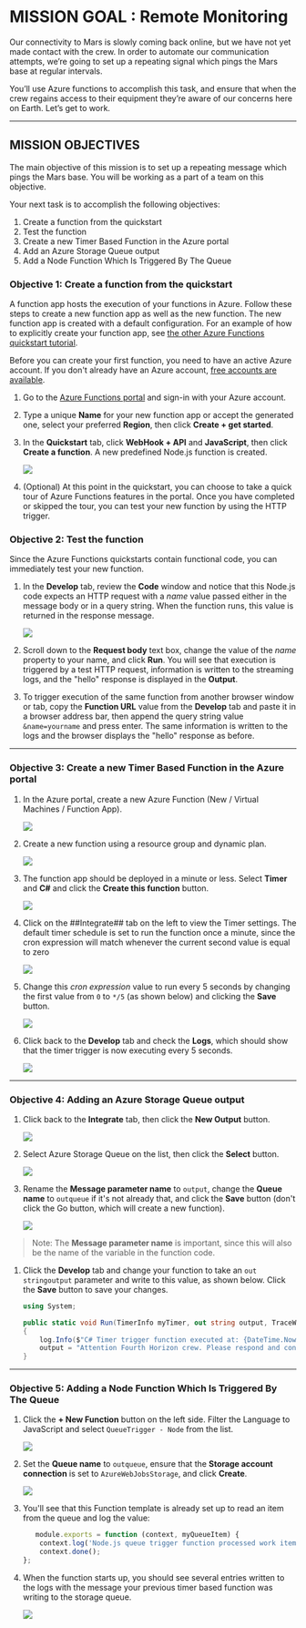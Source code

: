 # MISSION GOAL : Remote Monitoring

Our connectivity to Mars is slowly coming back online, but we have not yet made contact with the crew. In order to automate our communication attempts, we’re going to set up a repeating signal which pings the Mars base at regular intervals.

You’ll use Azure functions to accomplish this task, and ensure that when the crew regains access to their equipment they’re aware of our concerns here on Earth. Let’s get to work. 

____

## MISSION OBJECTIVES

The main objective of this mission is to set up a repeating message which pings the Mars base. You will be working as a part of a team on this objective.

Your next task is to accomplish the following objectives:

1.	Create a function from the quickstart
2.	Test the function
3.	Create a new Timer Based Function in the Azure portal
4.	Add an Azure Storage Queue output
5.	Add a Node Function Which Is Triggered By The Queue


### Objective 1: Create a function from the quickstart

A function app hosts the execution of your functions in Azure. Follow these steps to create a new function app as well as the new function. The new function app is created with a default configuration. For an example of how to explicitly create your function app, see [the other Azure Functions quickstart tutorial](https://docs.microsoft.com/en-us/azure/azure-functions/functions-create-first-azure-function-azure-portal).

Before you can create your first function, you need to have an active Azure account. If you don't already have an Azure account, [free accounts are available](https://azure.microsoft.com/free/).

1. Go to the [Azure Functions portal](https://functions.azure.com/signin) and sign-in with your Azure account.

2. Type a unique **Name** for your new function app or accept the generated one, select your preferred **Region**, then click **Create + get started**. 

3. In the **Quickstart** tab, click **WebHook + API** and **JavaScript**, then click **Create a function**. A new predefined Node.js function is created. 

	![](images/function-app-quickstart-node-webhook.png)

4. (Optional) At this point in the quickstart, you can choose to take a quick tour of Azure Functions features in the portal.	Once you have completed or skipped the tour, you can test your new function by using the HTTP trigger.

### Objective 2: Test the function

Since the Azure Functions quickstarts contain functional code, you can immediately test your new function.

1. In the **Develop** tab, review the **Code** window and notice that this Node.js code expects an HTTP request with a *name* value passed either in the message body or in a query string. When the function runs, this value is returned in the response message.

	![](images/ob2-testfunc-step1.PNG)

2. Scroll down to the **Request body** text box, change the value of the *name* property to your name, and click **Run**. You will see that execution is triggered by a test HTTP request, information is written to the streaming logs, and the "hello" response is displayed in the **Output**. 

3. To trigger execution of the same function from another browser window or tab, copy the **Function URL** value from the **Develop** tab and paste it in a browser address bar, then append the query string value `&name=yourname` and press enter. The same information is written to the logs and the browser displays the "hello" response as before.

---

### Objective 3: Create a new Timer Based Function in the Azure portal
1. In the Azure portal, create a new Azure Function (New / Virtual Machines / Function App).

	![](images/function-app-create-in-portal.png)

1. Create a new function using a resource group and dynamic plan.

	![](images/function-app-portal-create-settings.png)

1. The function app should be deployed in a minute or less. Select **Timer** and **C#** and click the **Create this function** button.

	![](images/function-app-timer-csharp.png)

1. Click on the ##Integrate## tab on the left to view the Timer settings. The default timer schedule is set to run the function once a minute, since the cron expression will match whenever the current second value is equal to zero
 
	![](images/function-app-timer-cron-default.png)

1. Change this *cron expression* value to run every 5 seconds by changing the first value from `0` to `*/5` (as shown below) and clicking the **Save** button.

	![](images/function-app-timer-cron-updated.png)

1. Click back to the **Develop** tab and check the **Logs**, which should show that the timer trigger is now executing every 5 seconds.

	![](images/function-app-timer-logs.png)

---

### Objective 4: Adding an Azure Storage Queue output

1. Click back to the **Integrate** tab, then click the **New Output** button.

	![](images/function-app-add-output.png)

1. Select Azure Storage Queue on the list, then click the **Select** button.

	![](images/function-app-add-storage-queue.png)

1. Rename the **Message parameter name** to `output`, change the **Queue name** to `outqueue` if it's not already that, and click the **Save** button (don't click the Go button, which will create a new function).
 
	![](images/function-app-queue-settings.png)

> Note: The **Message parameter name** is important, since this will also be the name of the variable in the function code.

1. Click the **Develop** tab and change your function to take an `out stringoutput` parameter and write to this value, as shown below. Click the **Save** button to save your changes.

   ```csharp
   using System;

   public static void Run(TimerInfo myTimer, out string output, TraceWriter log)
   {
       log.Info($"C# Timer trigger function executed at: {DateTime.Now}");    
       output = "Attention Fourth Horizon crew. Please respond and confirm status.";
   }
   ```

---

### Objective 5: Adding a Node Function Which Is Triggered By The Queue

1. Click the **+ New Function** button on the left side. Filter the Language to JavaScript and select `QueueTrigger - Node` from the list.

	![](images/function-app-add-queue-trigger.png)

1. Set the **Queue name** to `outqueue`, ensure that the **Storage account connection** is set to `AzureWebJobsStorage`, and click **Create**.

	![](images/function-app-queue-trigger-settings.png)

1. You'll see that this Function template is already set up to read an item from the queue and log the value:

   ```JavaScript
      module.exports = function (context, myQueueItem) {
       context.log('Node.js queue trigger function processed work item', myQueueItem);
       context.done();
   };
   ```

1. When the function starts up, you should see several entries written to the logs with the message your previous timer based function was writing to the storage queue.

	![](images/function-app-input-trigger-logs.png)
